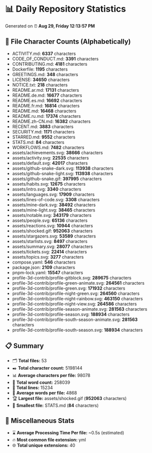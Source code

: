 # 📊 Daily Repository Statistics
Generated on ⏰ **Aug 29, Friday 12:13:57 PM**

## 📂 File Character Counts (Alphabetically)
- ACTIVITY.md: **6337** characters
- CODE_OF_CONDUCT.md: **3391** characters
- CONTRIBUTING.md: **4181** characters
- Dockerfile: **1195** characters
- GREETINGS.md: **348** characters
- LICENSE: **34650** characters
- NOTICE.txt: **218** characters
- README.ar.md: **17131** characters
- README.de.md: **16677** characters
- README.es.md: **16692** characters
- README.fr.md: **16814** characters
- README.md: **16468** characters
- README.ru.md: **17374** characters
- README.zh-CN.md: **16382** characters
- RECENT.md: **3883** characters
- SECURITY.md: **1171** characters
- STARRED.md: **9552** characters
- STATS.md: **84** characters
- WORKFLOWS.md: **7482** characters
- assets/achievements.svg: **38666** characters
- assets/activity.svg: **22535** characters
- assets/default.svg: **42017** characters
- assets/github-snake-dark.svg: **113938** characters
- assets/github-snake-light.svg: **113938** characters
- assets/github-snake.gif: **397995** characters
- assets/habits.svg: **12675** characters
- assets/intro.svg: **3340** characters
- assets/languages.svg: **17909** characters
- assets/lines-of-code.svg: **3308** characters
- assets/mine-dark.svg: **38492** characters
- assets/mine-light.svg: **38465** characters
- assets/notable.svg: **343179** characters
- assets/people.svg: **65136** characters
- assets/reactions.svg: **10944** characters
- assets/shocked.gif: **952063** characters
- assets/stargazers.svg: **53589** characters
- assets/starlists.svg: **8497** characters
- assets/summary.svg: **28077** characters
- assets/tickets.svg: **22414** characters
- assets/topics.svg: **3277** characters
- compose.yaml: **546** characters
- package.json: **2109** characters
- pnpm-lock.yaml: **15547** characters
- profile-3d-contrib/profile-gitblock.svg: **289675** characters
- profile-3d-contrib/profile-green-animate.svg: **264561** characters
- profile-3d-contrib/profile-green.svg: **171932** characters
- profile-3d-contrib/profile-night-green.svg: **264560** characters
- profile-3d-contrib/profile-night-rainbow.svg: **463150** characters
- profile-3d-contrib/profile-night-view.svg: **264586** characters
- profile-3d-contrib/profile-season-animate.svg: **281563** characters
- profile-3d-contrib/profile-season.svg: **188934** characters
- profile-3d-contrib/profile-south-season-animate.svg: **281563** characters
- profile-3d-contrib/profile-south-season.svg: **188934** characters

## 📋 Summary
- 🗂️ **Total files:** 53
- ✒️ **Total character count:** 5198144
- 📊 **Average characters per file:** 98078
- 📝 **Total word count:** 258039
- 🧾 **Total lines:** 15234
- 📐 **Average words per file:** 4868
- 🏆 **Largest file:** assets/shocked.gif (**952063** characters)
- 🥉 **Smallest file:** STATS.md (**84** characters)

## 🌟 Miscellaneous Stats
- ⌛ **Average Processing Time Per file:** ~0.5s (estimated)
- 🔥 **Most common file extension:** yml
- 🌐 **Total unique extensions:** 40
